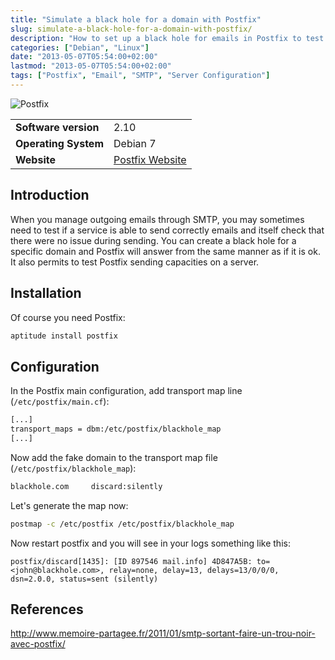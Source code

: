 ```yaml
---
title: "Simulate a black hole for a domain with Postfix"
slug: simulate-a-black-hole-for-a-domain-with-postfix/
description: "How to set up a black hole for emails in Postfix to test outgoing mail services."
categories: ["Debian", "Linux"]
date: "2013-05-07T05:54:00+02:00"
lastmod: "2013-05-07T05:54:00+02:00"
tags: ["Postfix", "Email", "SMTP", "Server Configuration"]
---
```


![Postfix](../../../static/images/postfix_logo.avif)


|||
|-|-|
| **Software version** | 2.10 |
| **Operating System** | Debian 7 |
| **Website** | [Postfix Website](https://www.postfix.org/) |


## Introduction

When you manage outgoing emails through SMTP, you may sometimes need to test if a service is able to send correctly emails and itself check that there were no issue during sending. You can create a black hole for a specific domain and Postfix will answer from the same manner as if it is ok. It also permits to test Postfix sending capacities on a server.

## Installation

Of course you need Postfix:

```bash
aptitude install postfix
```

## Configuration

In the Postfix main configuration, add transport map line (`/etc/postfix/main.cf`):

```bash
[...]
transport_maps = dbm:/etc/postfix/blackhole_map
[...]
```

Now add the fake domain to the transport map file (`/etc/postfix/blackhole_map`):

```bash
blackhole.com     discard:silently
```

Let's generate the map now:

```bash
postmap -c /etc/postfix /etc/postfix/blackhole_map
```

Now restart postfix and you will see in your logs something like this:

```
postfix/discard[1435]: [ID 897546 mail.info] 4D847A5B: to=<john@blackhole.com>, relay=none, delay=13, delays=13/0/0/0, dsn=2.0.0, status=sent (silently)
```

## References

http://www.memoire-partagee.fr/2011/01/smtp-sortant-faire-un-trou-noir-avec-postfix/
